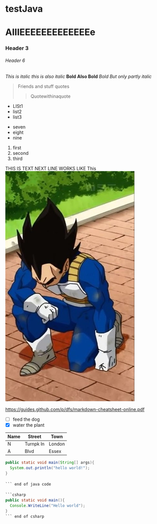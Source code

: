 # testJava
# AIIIEEEEEEEEEEEEEe

### Header 3

###### Header 6
*This is italic*
_this is also italic_
**Bold**
**Also Bold**
_*Bold* But only partly italic_
>Friends and stuff quotes
>>Quotewithinaquote

* LISt1
* list2
* list3

- seven
- eight
- nine

1. first
2. second
6. third

THIS IS TEXT
NEXT LINE WORKS LIKE This
![A neatpicture](kneelingbejita.jpg)

https://guides.github.com/p/dfs/markdown-cheatsheet-online.pdf


- [ ] feed the dog
- [x] water the plant

Name    |  Street  | Town  
--------|----------|-----
N       | Turnpk ln| London
A       | Blvd     | Essex


```java
public static void main(String[] args){
  System.out.println("hello world!");
}

``` end of java code

```csharp
public static void main(){
  Console.WriteLine("Hello world");
}
``` end of csharp
